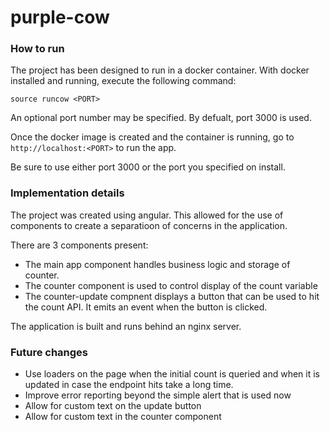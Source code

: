 # purple-cow

### How to run
The project has been designed to run in a docker container. With docker installed and running, execute the following command:

```
source runcow <PORT>
```

An optional port number may be specified. By defualt, port 3000 is used.

Once the docker image is created and the container is running, go to `http://localhost:<PORT>` to run the app.

Be sure to use either port 3000 or the port you specified on install.

### Implementation details
The project was created using angular. This allowed for the use of components to create a separatioon of concerns in the application.

There are 3 components present:
- The main app component handles business logic and storage of counter.
- The counter component is used to control display of the count variable
- The counter-update compnent displays a button that can be used to hit the count API. It emits an event when the button is clicked.

The application is built and runs behind an nginx server.

### Future changes
- Use loaders on the page when the initial count is queried and when it is updated in case the endpoint hits take a long time.
- Improve error reporting beyond the simple alert that is used now
- Allow for custom text on the update button
- Allow for custom text in the counter component
